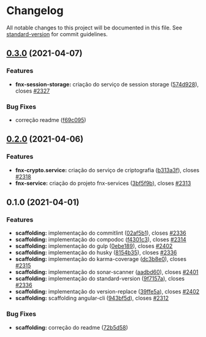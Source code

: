 # Changelog

All notable changes to this project will be documented in this file. See [standard-version](https://github.com/conventional-changelog/standard-version) for commit guidelines.

## [0.3.0](https://github.com/ricardorinco/FnxDigital.UI.Common.Services/compare/v0.2.0...v0.3.0) (2021-04-07)


### Features

* **fnx-session-storage:** criação do serviço de session storage ([574d928](https://github.com/ricardorinco/FnxDigital.UI.Common.Services/commits/574d9281f4c550b24c4f69bd035e42876ee8cff1)), closes [#2327](https://github.com/ricardorinco/seven.ui.common.services/issues/2327)


### Bug Fixes

* correção readme ([f69c095](https://github.com/ricardorinco/FnxDigital.UI.Common.Services/commits/f69c0953fc5150bdb3ee44bc0e24db564ab7f5e1))

## [0.2.0](https://github.com/ricardorinco/FnxDigital.UI.Common.Services/compare/v0.1.0...v0.2.0) (2021-04-06)


### Features

* **fnx-crypto.service:** criação do serviço de criptografia ([b313a3f](https://github.com/ricardorinco/FnxDigital.UI.Common.Services/commits/b313a3f65b16cad482cf293d2cbbc8f4fb077f44)), closes [#2318](https://github.com/ricardorinco/FnxDigital.UI.Common.Services/issues/2318)
* **fnx-service:** criação do projeto fnx-services ([3bf5f9b](https://github.com/ricardorinco/FnxDigital.UI.Common.Services/commits/3bf5f9b5a77a8c675beb0e4a2bbd85c28124b3fb)), closes [#2313](https://github.com/ricardorinco/FnxDigital.UI.Common.Services/issues/2313)

## 0.1.0 (2021-04-01)


### Features

* **scaffolding:** implementação do commitlint ([02af5b1](https://github.com/ricardorinco/FnxDigital.UI.Common.Services/commits/02af5b1dde4c8154b1ef269779885a975481f1db)), closes [#2336](https://github.com/ricardorinco/FnxDigital.UI.Common.Services/issues/2336)
* **scaffolding:** implementação do compodoc ([f4301c3](https://github.com/ricardorinco/FnxDigital.UI.Common.Services/commits/f4301c3163087b2721581471f028b4bd1c3c8711)), closes [#2314](https://github.com/ricardorinco/FnxDigital.UI.Common.Services/issues/2314)
* **scaffolding:** implementação do gulp ([0ebe189](https://github.com/ricardorinco/FnxDigital.UI.Common.Services/commits/0ebe189cc6c4c27b77b05314720daced4e213e81)), closes [#2402](https://github.com/ricardorinco/FnxDigital.UI.Common.Services/issues/2402)
* **scaffolding:** implementação do husky ([8154b35](https://github.com/ricardorinco/FnxDigital.UI.Common.Services/commits/8154b357aa515cc4f2e5926bf1781d261934d851)), closes [#2336](https://github.com/ricardorinco/FnxDigital.UI.Common.Services/issues/2336)
* **scaffolding:** implementação do karma-coverage ([dc3b8e0](https://github.com/ricardorinco/FnxDigital.UI.Common.Services/commits/dc3b8e0af4f48b3dfe3ffffa8cf86700b07bc8dc)), closes [#2315](https://github.com/ricardorinco/FnxDigital.UI.Common.Services/issues/2315)
* **scaffolding:** implementação do sonar-scanner ([aadbd60](https://github.com/ricardorinco/FnxDigital.UI.Common.Services/commits/aadbd603347b091733da3bc53ecd7a7f337803e3)), closes [#2401](https://github.com/ricardorinco/FnxDigital.UI.Common.Services/issues/2401)
* **scaffolding:** implementação do standard-version ([9f7157a](https://github.com/ricardorinco/FnxDigital.UI.Common.Services/commits/9f7157a7d476a332377e494d22fcf4731a4d86c0)), closes [#2336](https://github.com/ricardorinco/FnxDigital.UI.Common.Services/issues/2336)
* **scaffolding:** implementação do version-replace ([39ffe5a](https://github.com/ricardorinco/FnxDigital.UI.Common.Services/commits/39ffe5ad92548147237c7b10bc3022d7973cf305)), closes [#2402](https://github.com/ricardorinco/FnxDigital.UI.Common.Services/issues/2402)
* **scaffolding:** scaffolding angular-cli ([943bf5d](https://github.com/ricardorinco/FnxDigital.UI.Common.Services/commits/943bf5d7502474dfb8ac34d7a2f11aac1551deee)), closes [#2312](https://github.com/ricardorinco/FnxDigital.UI.Common.Services/issues/2312)


### Bug Fixes

* **scaffolding:** correção do readme ([72b5d58](https://github.com/ricardorinco/FnxDigital.UI.Common.Services/commits/72b5d5841a2aae5dad478aee618ef5bea19f95d0))
